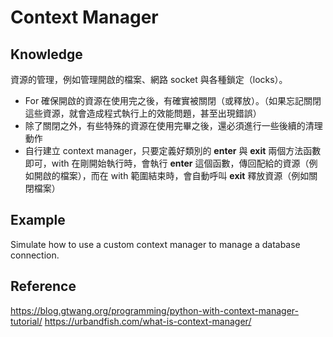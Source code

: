 # Context Manager

## Knowledge
資源的管理，例如管理開啟的檔案、網路 socket 與各種鎖定（locks）。

- For 確保開啟的資源在使用完之後，有確實被關閉（或釋放）。（如果忘記關閉這些資源，就會造成程式執行上的效能問題，甚至出現錯誤）
- 除了關閉之外，有些特殊的資源在使用完畢之後，還必須進行一些後續的清理動作
- 自行建立 context manager，只要定義好類別的 __enter__ 與 __exit__ 兩個方法函數即可，with 在剛開始執行時，會執行 __enter__ 這個函數，傳回配給的資源（例如開啟的檔案），而在 with 範圍結束時，會自動呼叫 __exit__ 釋放資源（例如關閉檔案）

## Example

Simulate how to use a custom context manager to manage a database connection.

## Reference
https://blog.gtwang.org/programming/python-with-context-manager-tutorial/
https://urbandfish.com/what-is-context-manager/
